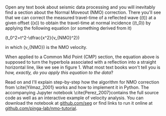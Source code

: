 Open any text book about seismic data processing and you will inevitably find a section about the Normal Moveout (NMO) correction. 
There you'll see that we can correct the measured travel-time of a reflected wave (\(t\)) at a given offset (\(x\)) to obtain the travel-time at normal incidence (\(t_0\)) by applying the following equation (or something derived from it)

\(t_0^2=t^2-\dfrac{x^2}{v_{NMO}^2}\)

in which \(v_{NMO}\) is the NMO velocity.

When applied to a Common Mid Point (CMP) section, the equation above is supposed to turn the hyperbola associated with a reflection into a straight horizontal line, like we see in figure 1.
What most text books won't tell you is *how, exactly, do you apply this equation to the data*?

Read on and I'll explain step-by-step how the algorithm for NMO correction from \cite{Yilmaz_2001} works and how to implement it in Python.
The accompanying Jupyter notebook \cite{Perez_2007}contains the full source code as well as an interactive example of velocity analysis.
You can download the notebook at [github.com/seg](https://github.com/seg) or find links to run it online at [github.com/pinga-lab/nmo-tutorial](https://github.com/pinga-lab/nmo-tutorial).